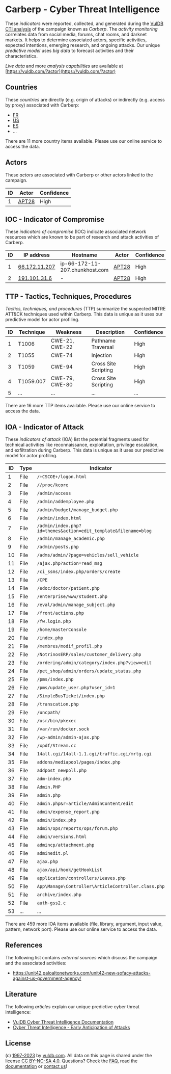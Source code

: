 # Carberp - Cyber Threat Intelligence

These _indicators_ were reported, collected, and generated during the [VulDB CTI analysis](https://vuldb.com/?kb.cti) of the campaign known as _Carberp_. The _activity monitoring_ correlates data from social media, forums, chat rooms, and darknet markets. It helps to determine associated actors, specific activities, expected intentions, emerging research, and ongoing attacks. Our unique _predictive model_ uses _big data_ to forecast activities and their characteristics.

_Live data_ and more _analysis capabilities_ are available at [https://vuldb.com/?actor](https://vuldb.com/?actor)

## Countries

These _countries_ are directly (e.g. origin of attacks) or indirectly (e.g. access by proxy) associated with Carberp:

* [FR](https://vuldb.com/?country.fr)
* [US](https://vuldb.com/?country.us)
* [ES](https://vuldb.com/?country.es)
* ...

There are 11 more country items available. Please use our online service to access the data.

## Actors

These _actors_ are associated with Carberp or other actors linked to the campaign.

ID | Actor | Confidence
-- | ----- | ----------
1 | [APT28](https://vuldb.com/?actor.apt28) | High

## IOC - Indicator of Compromise

These _indicators of compromise_ (IOC) indicate associated network resources which are known to be part of research and attack activities of Carberp.

ID | IP address | Hostname | Actor | Confidence
-- | ---------- | -------- | ----- | ----------
1 | [66.172.11.207](https://vuldb.com/?ip.66.172.11.207) | ip-66-172-11-207.chunkhost.com | [APT28](https://vuldb.com/?actor.apt28) | High
2 | [191.101.31.6](https://vuldb.com/?ip.191.101.31.6) | - | [APT28](https://vuldb.com/?actor.apt28) | High

## TTP - Tactics, Techniques, Procedures

_Tactics, techniques, and procedures_ (TTP) summarize the suspected MITRE ATT&CK techniques used within Carberp. This data is unique as it uses our predictive model for actor profiling.

ID | Technique | Weakness | Description | Confidence
-- | --------- | -------- | ----------- | ----------
1 | T1006 | CWE-21, CWE-22 | Pathname Traversal | High
2 | T1055 | CWE-74 | Injection | High
3 | T1059 | CWE-94 | Cross Site Scripting | High
4 | T1059.007 | CWE-79, CWE-80 | Cross Site Scripting | High
5 | ... | ... | ... | ...

There are 16 more TTP items available. Please use our online service to access the data.

## IOA - Indicator of Attack

These _indicators of attack_ (IOA) list the potential fragments used for technical activities like reconnaissance, exploitation, privilege escalation, and exfiltration during Carberp. This data is unique as it uses our predictive model for actor profiling.

ID | Type | Indicator | Confidence
-- | ---- | --------- | ----------
1 | File | `/+CSCOE+/logon.html` | High
2 | File | `//proc/kcore` | Medium
3 | File | `/admin/access` | High
4 | File | `/admin/addemployee.php` | High
5 | File | `/admin/budget/manage_budget.php` | High
6 | File | `/admin/index.html` | High
7 | File | `/admin/index.php?id=themes&action=edit_template&filename=blog` | High
8 | File | `/admin/manage_academic.php` | High
9 | File | `/admin/posts.php` | High
10 | File | `/adms/admin/?page=vehicles/sell_vehicle` | High
11 | File | `/ajax.php?action=read_msg` | High
12 | File | `/ci_ssms/index.php/orders/create` | High
13 | File | `/CPE` | Low
14 | File | `/edoc/doctor/patient.php` | High
15 | File | `/enterprise/www/student.php` | High
16 | File | `/eval/admin/manage_subject.php` | High
17 | File | `/front/actions.php` | High
18 | File | `/fw.login.php` | High
19 | File | `/home/masterConsole` | High
20 | File | `/index.php` | Medium
21 | File | `/membres/modif_profil.php` | High
22 | File | `/NotrinosERP/sales/customer_delivery.php` | High
23 | File | `/ordering/admin/category/index.php?view=edit` | High
24 | File | `/pet_shop/admin/orders/update_status.php` | High
25 | File | `/pms/index.php` | High
26 | File | `/pms/update_user.php?user_id=1` | High
27 | File | `/SimpleBusTicket/index.php` | High
28 | File | `/transcation.php` | High
29 | File | `/uncpath/` | Medium
30 | File | `/usr/bin/pkexec` | High
31 | File | `/var/run/docker.sock` | High
32 | File | `/wp-admin/admin-ajax.php` | High
33 | File | `/xpdf/Stream.cc` | High
34 | File | `14all.cgi/14all-1.1.cgi/traffic.cgi/mrtg.cgi` | High
35 | File | `addons/mediapool/pages/index.php` | High
36 | File | `addpost_newpoll.php` | High
37 | File | `adm-index.php` | High
38 | File | `Admin.PHP` | Medium
39 | File | `admin.php` | Medium
40 | File | `admin.php&r=article/AdminContent/edit` | High
41 | File | `admin/expense_report.php` | High
42 | File | `admin/index.php` | High
43 | File | `admin/ops/reports/ops/forum.php` | High
44 | File | `admin/versions.html` | High
45 | File | `admincp/attachment.php` | High
46 | File | `adminedit.pl` | Medium
47 | File | `ajax.php` | Medium
48 | File | `ajax/api/hook/getHookList` | High
49 | File | `application/controllers/Leaves.php` | High
50 | File | `App\Manage\Controller\ArticleController.class.php` | High
51 | File | `archive/index.php` | High
52 | File | `auth-gss2.c` | Medium
53 | ... | ... | ...

There are 459 more IOA items available (file, library, argument, input value, pattern, network port). Please use our online service to access the data.

## References

The following list contains _external sources_ which discuss the campaign and the associated activities:

* https://unit42.paloaltonetworks.com/unit42-new-sofacy-attacks-against-us-government-agency/

## Literature

The following _articles_ explain our unique predictive cyber threat intelligence:

* [VulDB Cyber Threat Intelligence Documentation](https://vuldb.com/?kb.cti)
* [Cyber Threat Intelligence - Early Anticipation of Attacks](https://www.scip.ch/en/?labs.20201022)

## License

(c) [1997-2023](https://vuldb.com/?kb.changelog) by [vuldb.com](https://vuldb.com/?kb.about). All data on this page is shared under the license [CC BY-NC-SA 4.0](https://creativecommons.org/licenses/by-nc-sa/4.0/). Questions? Check the [FAQ](https://vuldb.com/?kb.faq), read the [documentation](https://vuldb.com/?kb) or [contact us](https://vuldb.com/?contact)!
